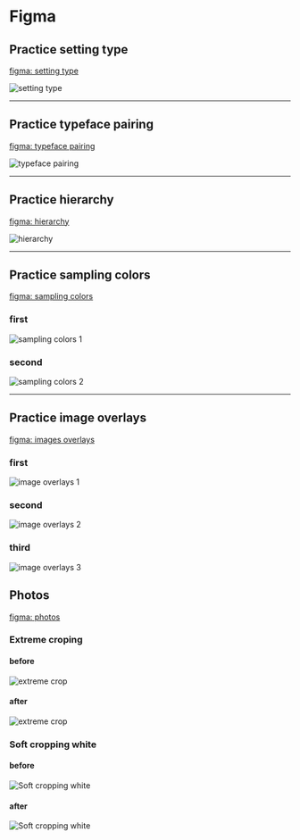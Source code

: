 # Figma

## Practice setting type

 [figma: setting type](https://www.figma.com/file/WRB09BwjJ78BXsTDQXSnRh/Practice%3A-Setting-Type-(Copy)?t=TTRiyVIe47Eutoln-1)
 
 ![setting type](/practice/Practice_Setting_Type.png)
 

***
 
 
## Practice typeface pairing

 [figma: typeface pairing](https://www.figma.com/file/MmWu5BZbpIkVrJIBMR4Pxm/Practice%3A-Typeface-Pairing-(Copy)?node-id=0%3A1&t=EYVkhF8J3Ineik1E-1)
 
  ![typeface pairing](/practice/Practice_Typeface_Pairing.png)
  
***  
  
  
## Practice hierarchy
    
[figma: hierarchy](https://www.figma.com/file/MdQax5bRtMf7I7KlJmDlOw/Practice%3A-Hierarchy-(Copy)?node-id=55%3A27&t=yoZpFdJyidRD8Np1-1)

  ![hierarchy](/practice/Practice_Hierarchy.png)

***
  
  
## Practice sampling colors

 [figma: sampling colors](https://www.figma.com/file/XDu9F0MBJ8pQjYKhHhwpBA/Practice%3A-Sampling-Colors-(Copy)?node-id=0%3A1&t=c5YA2NYvtmzdjyou-1)

### first

![sampling colors 1](/practice/Practice_Sampling_Colors_1.png)

### second

![sampling colors 2](/practice/Practice_Sampling_Colors_2.png)

***


## Practice image overlays

 [figma: images overlays](https://www.figma.com/file/icLxe5uEuFmJk53jlUPrK4/Practice%3A-Image-Overlays-(Copy)?t=2bOuGXuKV3Z9Ogw5-0)


### first

![image overlays 1](/practice/Practice_Image_Overlays_1.png)
 
### second

![image overlays 2](/practice/Practice_Image_Overlays_2.png)
 
### third

![image overlays 3](/practice/Practice_Image_Overlays_3.png)


## Photos

[figma: photos](https://www.figma.com/file/uIlPTsN9gYsk0Ocf9tq2K0/Practice%3A-Cropping-(Copy)?node-id=0%3A1&t=wV2Eh5m7RWw2akD7-1)


### Extreme croping

#### before

![extreme crop](/practice/Extreme_Crop_before.png)

#### after

![extreme crop](/practice/Extreme_Crop_after.png)


### Soft cropping white

#### before

![Soft cropping white](/practice/Soft_Crop_White_before.png)

#### after

![Soft cropping white](/practice/Soft_Crop_White_after.png)
